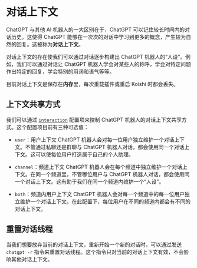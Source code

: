 # 对话上下文

ChatGPT 与其他 AI 机器人的一大区别在于，ChatGPT 可以记住较长时间内的对话历史。这使得 ChatGPT 能够在一次次的对话中学习到更多的概念，产生较为自然的回复。这被称为**对话上下文**。

对话上下文的存在使我们可以通过对话逐步构建出 ChatGPT 机器人的“人设”。例如，我们可以通过对话让 ChatGPT 机器人学会对某些人的称呼，学会对特定问题作出特定的回复，学会特别的用词和语气等等。

目前对话上下文是保存在**内存**里，每次重载插件或重启 Koishi 时都会丢失。

## 上下文共享方式

我们可以通过 [`interaction`](./config.md#interaction) 配置项来控制 ChatGPT 机器人的对话上下文共享方式。这个配置项目前有三种可选值：

- `user`：用户上下文
  ChatGPT 机器人会对每一位用户独立维护一个对话上下文。不管通过私聊还是群聊与 ChatGPT 机器人对话，都会使用同一个对话上下文。这可以使每位用户打造属于自己的个人助理。

- `channel`：频道上下文
  ChatGPT 机器人会在每个频道中独立维护一个对话上下文。在同一个频道里，不管哪位用户与 ChatGPT 机器人对话，都会使用同一个对话上下文。这有助于我们在同一个频道内维护一个“人设”。

- `both`：频道内用户上下文
  ChatGPT 机器人会对每一个频道中的每一位用户独立维护一个对话上下文。在此配置下，每位用户在不同的频道内都会有不同的对话上下文。

## 重置对话线程

当我们想要放弃当前的对话上下文，重新开始一个新的对话时，可以通过发送 `chatgpt -r` 指令来重置对话线程。这个指令只对当前的对话上下文有效，不会影响其他对话上下文。
